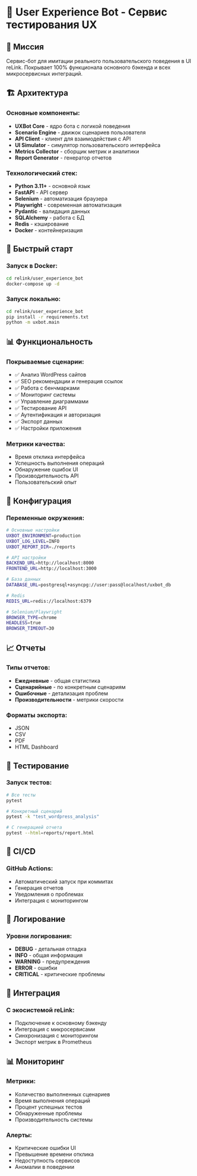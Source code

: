 # 🤖 User Experience Bot - Сервис тестирования UX

## 🎯 Миссия
Сервис-бот для имитации реального пользовательского поведения в UI reLink. Покрывает 100% функционала основного бэкенда и всех микросервисных интеграций.

## 🏗️ Архитектура

### Основные компоненты:
- **UXBot Core** - ядро бота с логикой поведения
- **Scenario Engine** - движок сценариев пользователя
- **API Client** - клиент для взаимодействия с API
- **UI Simulator** - симулятор пользовательского интерфейса
- **Metrics Collector** - сборщик метрик и аналитики
- **Report Generator** - генератор отчетов

### Технологический стек:
- **Python 3.11+** - основной язык
- **FastAPI** - API сервер
- **Selenium** - автоматизация браузера
- **Playwright** - современная автоматизация
- **Pydantic** - валидация данных
- **SQLAlchemy** - работа с БД
- **Redis** - кэширование
- **Docker** - контейнеризация

## 🚀 Быстрый старт

### Запуск в Docker:
```bash
cd relink/user_experience_bot
docker-compose up -d
```

### Запуск локально:
```bash
cd relink/user_experience_bot
pip install -r requirements.txt
python -m uxbot.main
```

## 📊 Функциональность

### Покрываемые сценарии:
- ✅ Анализ WordPress сайтов
- ✅ SEO рекомендации и генерация ссылок
- ✅ Работа с бенчмарками
- ✅ Мониторинг системы
- ✅ Управление диаграммами
- ✅ Тестирование API
- ✅ Аутентификация и авторизация
- ✅ Экспорт данных
- ✅ Настройки приложения

### Метрики качества:
- Время отклика интерфейса
- Успешность выполнения операций
- Обнаружение ошибок UI
- Производительность API
- Пользовательский опыт

## 🔧 Конфигурация

### Переменные окружения:
```bash
# Основные настройки
UXBOT_ENVIRONMENT=production
UXBOT_LOG_LEVEL=INFO
UXBOT_REPORT_DIR=./reports

# API настройки
BACKEND_URL=http://localhost:8000
FRONTEND_URL=http://localhost:3000

# База данных
DATABASE_URL=postgresql+asyncpg://user:pass@localhost/uxbot_db

# Redis
REDIS_URL=redis://localhost:6379

# Selenium/Playwright
BROWSER_TYPE=chrome
HEADLESS=true
BROWSER_TIMEOUT=30
```

## 📈 Отчеты

### Типы отчетов:
- **Ежедневные** - общая статистика
- **Сценарийные** - по конкретным сценариям
- **Ошибочные** - детализация проблем
- **Производительности** - метрики скорости

### Форматы экспорта:
- JSON
- CSV
- PDF
- HTML Dashboard

## 🧪 Тестирование

### Запуск тестов:
```bash
# Все тесты
pytest

# Конкретный сценарий
pytest -k "test_wordpress_analysis"

# С генерацией отчета
pytest --html=reports/report.html
```

## 🔄 CI/CD

### GitHub Actions:
- Автоматический запуск при коммитах
- Генерация отчетов
- Уведомления о проблемах
- Интеграция с мониторингом

## 📝 Логирование

### Уровни логирования:
- **DEBUG** - детальная отладка
- **INFO** - общая информация
- **WARNING** - предупреждения
- **ERROR** - ошибки
- **CRITICAL** - критические проблемы

## 🤝 Интеграция

### С экосистемой reLink:
- Подключение к основному бэкенду
- Интеграция с микросервисами
- Синхронизация с мониторингом
- Экспорт метрик в Prometheus

## 📊 Мониторинг

### Метрики:
- Количество выполненных сценариев
- Время выполнения операций
- Процент успешных тестов
- Обнаруженные проблемы
- Производительность системы

### Алерты:
- Критические ошибки UI
- Превышение времени отклика
- Недоступность сервисов
- Аномалии в поведении 